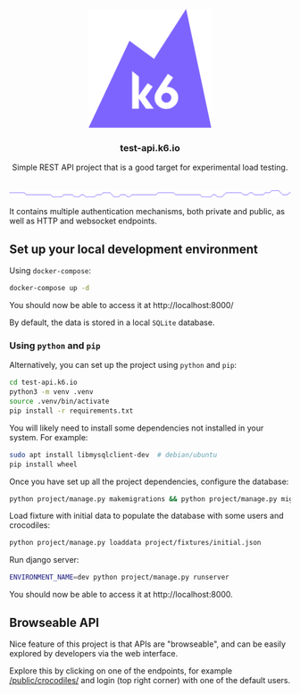 <p align="center"><a href="https://k6.io/"><img src="static_resources/logo.svg" alt="k6" width="220" height="213" /></a></p>

<h3 align="center">test-api.k6.io</h3>
<p align="center">Simple REST API project that is a good target for experimental load testing.</p>

<br/>
<img src="static_resources/github-hr.png" alt="---" />
<br/>

It contains multiple authentication mechanisms, both private and public, as well as HTTP and websocket endpoints.

## Set up your local development environment

Using `docker-compose`:

```bash
docker-compose up -d
```

You should now be able to access it at http://localhost:8000/

By default, the data is stored in a local `SQLite` database.


### Using `python` and `pip`

Alternatively, you can set up the project using `python` and `pip`: 

```sh
cd test-api.k6.io
python3 -m venv .venv
source .venv/bin/activate
pip install -r requirements.txt
```

You will likely need to install some dependencies not installed in your system. For example:

```sh
sudo apt install libmysqlclient-dev  # debian/ubuntu
pip install wheel
```

Once you have set up all the project dependencies, configure the database:

```sh
python project/manage.py makemigrations && python project/manage.py migrate
```

Load fixture with initial data to populate the database with some users and crocodiles:

```sh
python project/manage.py loaddata project/fixtures/initial.json
```

Run django server:

```sh
ENVIRONMENT_NAME=dev python project/manage.py runserver
```

You should now be able to access it at http://localhost:8000.


## Browseable API

Nice feature of this project is that APIs are "browseable", and can be easily explored by developers via the web interface.

Explore this by clicking on one of the endpoints, for example [/public/crocodiles/](http://test-api.k6.io/public/crocodiles) and login (top right corner) with one of the default users.
